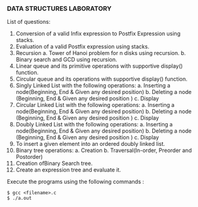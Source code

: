 
### DATA STRUCTURES LABORATORY

List of questions:

1. Conversion of a valid Infix expression to Postfix Expression using stacks.
2. Evaluation of a valid Postfix expression using stacks.
3. Recursion
  a. Tower of Hanoi problem for n disks using recursion.
  b. Binary search and GCD using recursion.
4. Linear queue and its primitive operations with supportive display() function.
5. Circular queue and its operations with supportive display() function.
6. Singly Linked List with the following operations:
  a. Inserting a node(Beginning, End & Given any desired position)
  b. Deleting a node (Beginning, End & Given any desired position )
  c. Display
7. Circular Linked List with the following operations:
  a. Inserting a node(Beginning, End & Given any desired position)
  b. Deleting a node (Beginning, End & Given any desired position )
  c. Display
8. Doubly Linked List with the following operations:
  a. Inserting a node(Beginning, End & Given any desired position)
  b. Deleting a node (Beginning, End & Given any desired position )
  c. Display
9. To insert a given element into an ordered doubly linked list.
10. Binary tree operations:
  a. Creation
  b. Traversal(In-order, Preorder and Postorder)
11. Creation ofBinary Search tree.
12. Create an expression tree and evaluate it.


Execute the programs using the following commands :

```
$ gcc <filename>.c
$ ./a.out
```
